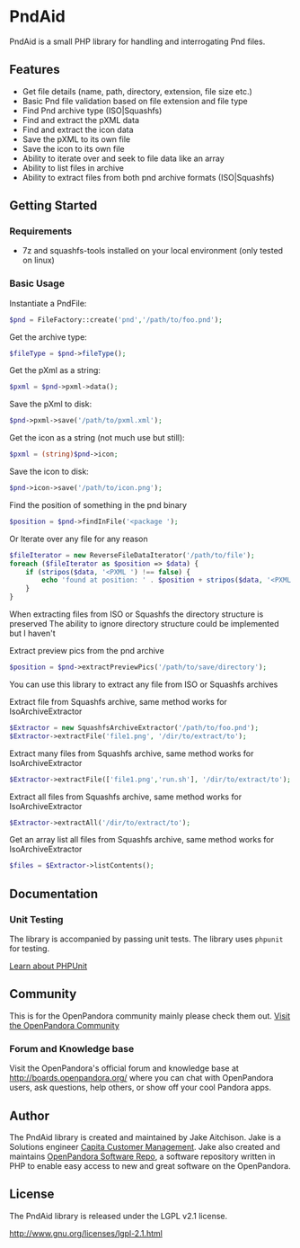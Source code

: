 # PndAid

PndAid is a small PHP library for handling and interrogating Pnd files.

## Features

* Get file details (name, path, directory, extension, file size etc.)
* Basic Pnd file validation based on file extension and file type
* Find Pnd archive type (ISO|Squashfs)
* Find and extract the pXML data
* Find and extract the icon data
* Save the pXML to its own file
* Save the icon to its own file
* Ability to iterate over and seek to file data like an array
* Ability to list files in archive
* Ability to extract files from both pnd archive formats (ISO|Squashfs)

## Getting Started

### Requirements

* 7z and squashfs-tools installed on your local environment (only tested on linux)

### Basic Usage

Instantiate a PndFile:
```PHP
$pnd = FileFactory::create('pnd','/path/to/foo.pnd');
```
Get the archive type:
```PHP
$fileType = $pnd->fileType();
```
Get the pXml as a string:
```PHP
$pxml = $pnd->pxml->data();
```
Save the pXml to disk:
```PHP
$pnd->pxml->save('/path/to/pxml.xml');
```
Get the icon as a string (not much use but still):
```PHP
$pxml = (string)$pnd->icon;
```
Save the icon to disk:
```PHP
$pnd->icon->save('/path/to/icon.png');
```
Find the position of something in the pnd binary
```PHP
$position = $pnd->findInFile('<package ');
```

Or Iterate over any file for any reason
```PHP
$fileIterator = new ReverseFileDataIterator('/path/to/file');
foreach ($fileIterator as $position => $data) {
    if (stripos($data, '<PXML ') !== false) {
        echo 'found at position: ' . $position + stripos($data, '<PXML ');
    }
}
```

When extracting files from ISO or Squashfs the directory structure is preserved
The ability to ignore directory structure could be implemented but I haven't

Extract preview pics from the pnd archive
```PHP
$position = $pnd->extractPreviewPics('/path/to/save/directory');
```

You can use this library to extract any file from ISO or Squashfs archives

Extract file from Squashfs archive, same method works for IsoArchiveExtractor
```PHP
$Extractor = new SquashfsArchiveExtractor('/path/to/foo.pnd');
$Extractor->extractFile('file1.png', '/dir/to/extract/to');
```
Extract many files from Squashfs archive, same method works for IsoArchiveExtractor
```PHP
$Extractor->extractFile(['file1.png','run.sh'], '/dir/to/extract/to');
```
Extract all files from Squashfs archive, same method works for IsoArchiveExtractor
```PHP
$Extractor->extractAll('/dir/to/extract/to');
```
Get an array list all files from Squashfs archive, same method works for IsoArchiveExtractor
```PHP
$files = $Extractor->listContents();
```

## Documentation

### Unit Testing

The library is accompanied by passing unit tests. The library uses `phpunit` for testing.

[Learn about PHPUnit](https://github.com/sebastianbergmann/phpunit/)

## Community

This is for the OpenPandora community mainly please check them out.
[Visit the OpenPandora Community](http://boards.openpandora.org/)

### Forum and Knowledge base

Visit the OpenPandora's official forum and knowledge base at <http://boards.openpandora.org/> where you can
chat with OpenPandora users, ask questions, help others, or show off your cool Pandora apps.

## Author

The PndAid library is created and maintained by Jake Aitchison. Jake is a Solutions engineer
[Capita Customer Management](http://www.capitacustomermanagement.co.uk/‎). Jake also created and maintains
[OpenPandora Software Repo](http://repo.openpandora.org/), a software repository written in PHP to enable easy
access to new and great software on the OpenPandora.

## License

The PndAid library is released under the LGPL v2.1 license.

<http://www.gnu.org/licenses/lgpl-2.1.html>
